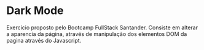 <h1>Dark Mode</h1>
Exercício proposto pelo Bootcamp FullStack Santander.
Consiste em alterar a aparencia da página, através de manipulação dos elementos DOM da pagina através do Javascript.
